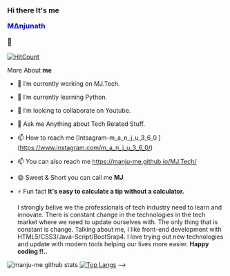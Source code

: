 ### Hi there It's me <p style="color: blue">M∆njunath</p> 👋 
[![HitCount](http://hits.dwyl.com/manju-me/manju-me.svg)](http://hits.dwyl.com/manju-me/manju-me)

More About <b>me</b>

- 🔭 I’m currently working on MJ.Tech.
- 🌱 I’m currently learning Python.
- 👯 I’m looking to collaborate on Youtube.
- 💬 Ask me Anything about Tech Related Stuff.
- 📫 How to reach me [Intsagram-m_a_n_j_u_3_6_0 ] (https://www.instagram.com/m_a_n_j_u_3_6_0/)
- 📫 You can also reach me https://manju-me.github.io/MJ.Tech/
- 😄 Sweet & Short you can call me <b> MJ</b>
- ⚡ Fun fact <b>It's easy to calculate a tip without a calculator.</b>

     I strongly belive we the professionals of tech industry need to learn and innovate. There is constant change in the technologies in the tech market where we need to update ourselves with. The only thing that is constant is change. Talking about me,  I like front-end development with HTML5/CSS3/Java-Script/BootSrap4. I love trying out new technologies and update with modern tools helping our lives more easier.
<b>Happy coding !!..</b>

![manju-me github stats](https://github-readme-stats.vercel.app/api?username=manju-me&theme=synthwave&show_icons=true)
[![Top Langs](https://github-readme-stats.vercel.app/api/top-langs/?username=manju-me&layout=compact&theme=shades-of-purple)](https://github.com/anuraghazra/github-readme-stats)
-->
